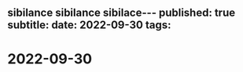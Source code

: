 sibilance sibilance sibilace---
published: true
subtitle: 
date: 2022-09-30
tags: 
---

# 2022-09-30
